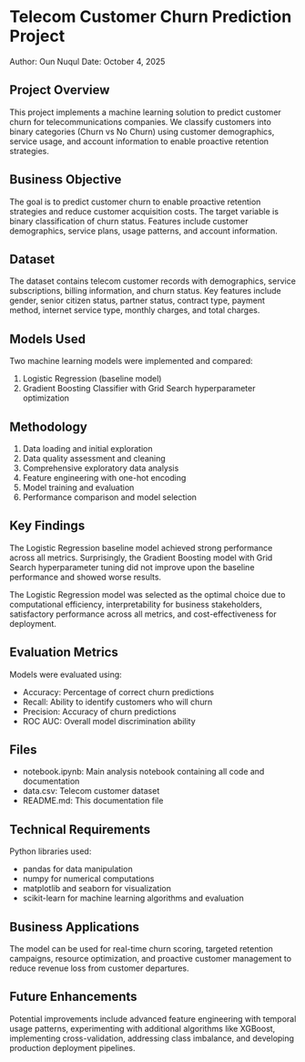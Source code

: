 # Telecom Customer Churn Prediction Project

Author: Oun Nuqul
Date: October 4, 2025

## Project Overview

This project implements a machine learning solution to predict customer churn for telecommunications companies. We classify customers into binary categories (Churn vs No Churn) using customer demographics, service usage, and account information to enable proactive retention strategies.

## Business Objective

The goal is to predict customer churn to enable proactive retention strategies and reduce customer acquisition costs. The target variable is binary classification of churn status. Features include customer demographics, service plans, usage patterns, and account information.

## Dataset

The dataset contains telecom customer records with demographics, service subscriptions, billing information, and churn status. Key features include gender, senior citizen status, partner status, contract type, payment method, internet service type, monthly charges, and total charges.

## Models Used

Two machine learning models were implemented and compared:
1. Logistic Regression (baseline model)
2. Gradient Boosting Classifier with Grid Search hyperparameter optimization

## Methodology

1. Data loading and initial exploration
2. Data quality assessment and cleaning
3. Comprehensive exploratory data analysis
4. Feature engineering with one-hot encoding
5. Model training and evaluation
6. Performance comparison and model selection

## Key Findings

The Logistic Regression baseline model achieved strong performance across all metrics. Surprisingly, the Gradient Boosting model with Grid Search hyperparameter tuning did not improve upon the baseline performance and showed worse results.

The Logistic Regression model was selected as the optimal choice due to computational efficiency, interpretability for business stakeholders, satisfactory performance across all metrics, and cost-effectiveness for deployment.

## Evaluation Metrics

Models were evaluated using:
- Accuracy: Percentage of correct churn predictions
- Recall: Ability to identify customers who will churn
- Precision: Accuracy of churn predictions
- ROC AUC: Overall model discrimination ability

## Files

- notebook.ipynb: Main analysis notebook containing all code and documentation
- data.csv: Telecom customer dataset
- README.md: This documentation file

## Technical Requirements

Python libraries used:
- pandas for data manipulation
- numpy for numerical computations  
- matplotlib and seaborn for visualization
- scikit-learn for machine learning algorithms and evaluation


## Business Applications

The model can be used for real-time churn scoring, targeted retention campaigns, resource optimization, and proactive customer management to reduce revenue loss from customer departures.

## Future Enhancements

Potential improvements include advanced feature engineering with temporal usage patterns, experimenting with additional algorithms like XGBoost, implementing cross-validation, addressing class imbalance, and developing production deployment pipelines.